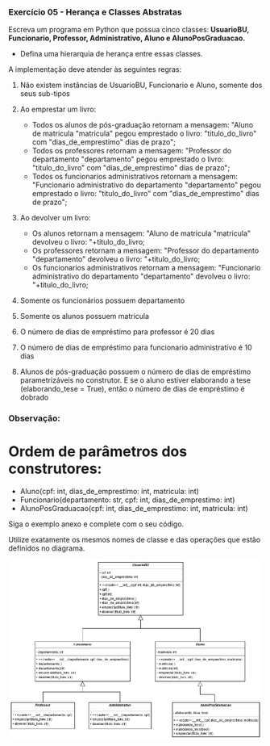 
### Exercício 05 - Herança e Classes Abstratas

Escreva um programa em Python que possua cinco classes:<b> UsuarioBU, Funcionario, Professor, Administrativo, Aluno e AlunoPosGraduacao.</b>


* Defina uma hierarquia de herança entre essas classes.

A implementação deve atender às seguintes regras:


1.  Não existem instâncias de UsuarioBU, Funcionario e Aluno, somente dos seus sub-tipos
2. Ao emprestar um livro:
    *   Todos os alunos de pós-graduação retornam a mensagem: "Aluno de matricula "matricula" pegou emprestado o livro: "titulo_do_livro" com "dias_de_emprestimo" dias de prazo";
    *   Todos os professores retornam a mensagem: "Professor do departamento "departamento" pegou emprestado o livro: "titulo_do_livro" com "dias_de_emprestimo" dias de prazo";
    *   Todos os funcionarios administrativos retornam a mensagem: "Funcionario administrativo do departamento "departamento" pegou emprestado o livro: "titulo_do_livro" com "dias_de_emprestimo" dias de prazo";

3. Ao devolver um livro:
    *   Os alunos retornam a mensagem: "Aluno de matricula "matricula" devolveu o livro: "+titulo_do_livro;
    *   Os professores retornam a mensagem: "Professor do departamento "departamento" devolveu o livro: "+titulo_do_livro;
    *   Os funcionarios administrativos retornam a mensagem: "Funcionario administrativo do departamento "departamento" devolveu o livro: "+titulo_do_livro;

4. Somente os funcionários possuem departamento
5. Somente os alunos possuem matricula
6. O número de dias de empréstimo para professor é 20 dias
7. O número de dias de empréstimo para funcionario administrativo é 10 dias
8. Alunos de pós-graduação possuem o número de dias de empréstimo parametrizáveis no construtor. E se o aluno estiver elaborando a tese (elaborando_tese = True), então o número de dias de empréstimo é dobrado

### Observação:

#   Ordem de parâmetros dos construtores:

*   Aluno(cpf: int, dias_de_emprestimo: int, matricula: int)
*   Funcionario(departamento: str, cpf: int, dias_de_emprestimo: int)
*   AlunoPosGraduacao(cpf: int, dias_de_emprestimo: int, matricula: int)

Siga o exemplo anexo e complete com o seu código.

Utilize exatamente os mesmos nomes de classe e das operações que estão definidos no diagrama.


<img src="Diagrama.5.png">

# 
 